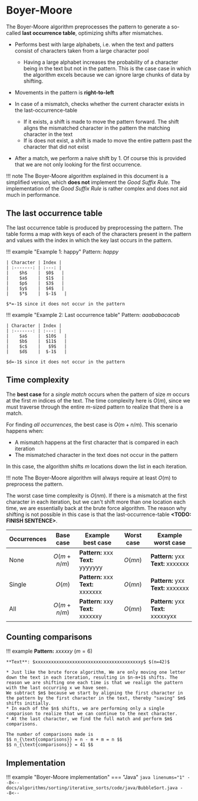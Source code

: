 # Boyer-Moore

The Boyer-Moore algorithm preprocesses the pattern to generate a so-called **last occurrence table**, optimizing shifts after mismatches.

* Performs best with large alphabets, i.e. when the text and patters consist of characters taken from a large character pool
  * Having a large alphabet increases the probability of a character being in the text but not in the pattern. This is the case case in which the algorithm excels because we can ignore large chunks of data by shifting.

* Movements in the pattern is **right-to-left**

* In case of a mismatch, checks whether the current character exists in the last-occurrence-table
  * If it exists, a shift is made to move the pattern forward. The shift aligns the mismatched character in the pattern the matching character in the text
  * If is does not exist, a shift is made to move the entire pattern past the character that did not exist

* After a match, we perform a naive shift by $1$. Of course this is provided that we are not only looking for the first occurrence.

!!! note
    The Boyer-Moore algorithm explained in this document is a simplified version, which **does not** implement the *Good Suffix Rule*. The implementation of the *Good Suffix Rule* is rather complex and does not aid much in performance.

## The last occurrence table

The last occurrence table is produced by preprocessing the pattern. The table forms a map with keys of each of the characters present in the pattern and values with the index in which the key last occurs in the pattern.

!!! example "Example 1: happy"
    Pattern: $happy$

    | Character | Index |
    | :-------: | :---: |
    |    $h$    |  $0$   |
    |    $a$    |  $1$   |
    |    $p$    |  $3$   |
    |    $y$    |  $4$   |
    |    $*$    |  $-1$   |

    $*=-1$ since it does not occur in the pattern

!!! example "Example 2: Last occurrence table"
    Pattern: $aaababacacab$

    | Character | Index |
    | :-------: | :---: |
    |    $a$    |  $10$   |
    |    $b$    |  $11$   |
    |    $c$    |   $9$   |
    |    $d$    |  $-1$   |

    $d=-1$ since it does not occur in the pattern

## Time complexity

The **best case** for a *single match* occurs when the pattern of size $m$ occurs at the first $m$ indices of the text. The time complexity here is $O(m)$, since we must traverse through the entire $m$-sized pattern to realize that there is a match.

For finding *all occurrences*, the best case is $O(m+n/m)$. This scenario happens when:

* A mismatch happens at the first character that is compared in each iteration
* The mismatched character in the text does not occur in the pattern

In this case, the algorithm shifts $m$ locations down the list in each iteration.

!!! note
    The Boyer-Moore algorithm will always require at least $O($m$)$ to preprocess the pattern.

The worst case time complexity is $O(nm)$. If there is a mismatch at the first character in each iteration, but we can't shift more than one location each time, we are essentially back at the brute force algorithm. The reason why shifting is not possible in this case is that the last-occurrence-table **<TODO: FINISH SENTENCE>**.

<center>

| Occurrences | Base case  | Example best case                      | Worst case | Example worst case                      |
| ----------- | :--------: | -------------------------------------- | :--------: | --------------------------------------- |
| None        | $O(m+n/m)$ | **Pattern:** xxx <br>**Text:** yyyyyyy |  $O(mn)$   | **Pattern:** yxx <br>**Text:** xxxxxxx  |
| Single      |   $O(m)$   | **Pattern:** xxx <br>**Text:** xxxxxxx |  $O(mn)$   | **Pattern:** yxx <br>**Text:** xxxxxxx  |
| All         | $O(m+n/m)$ | **Pattern:** xxy <br>**Text:** xxxxxxy |  $O(mn)$   | **Pattern:** yxx <br>**Text:** xxxxxyxx |

</center>

## Counting comparisons

!!! example
    **Pattern:** $xxxxxy$ $(m=6)$

    **Text**: $xxxxxxxxxxxxxxxxxxxxxxxxxxxxxxxxxxxxxxxxy$ $(n=42)$

    * Just like the brute force algorithm, We are only moving one letter down the text in each iteration, resulting in $n-m+1$ shifts. The reason we are shifting one each time is that we realign the pattern with the last occurring x we have seen.  
    We subtract $m$ because we start by aligning the first character in the pattern by the first character in the text, thereby "saving" $m$ shifts initially.
    * In each of the $n$ shifts, we are performing only a single comparison to realize that we can continue to the next character.
    * At the last character, we find the full match and perform $m$ comparisons.

    The number of comparisons made is
    $$ n_{\text{comparisons}} = n - m + m = n $$
    $$ n_{\text{comparisons}} = 41 $$

## Implementation

!!! example "Boyer-Moore implementation"
    === "Java"
        ```java linenums="1"
        --8<--
        docs/algorithms/sorting/iterative_sorts/code/java/BubbleSort.java
        --8<--
        ```
